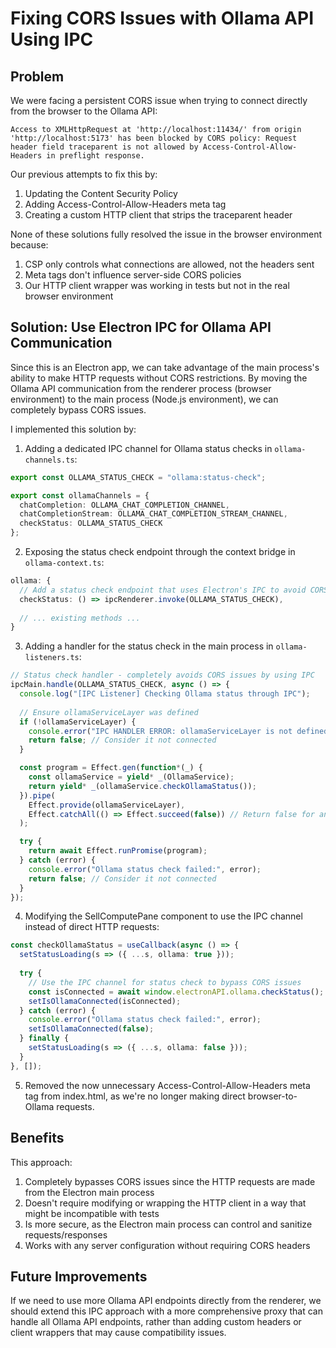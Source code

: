 # Fixing CORS Issues with Ollama API Using IPC

## Problem
We were facing a persistent CORS issue when trying to connect directly from the browser to the Ollama API:

```
Access to XMLHttpRequest at 'http://localhost:11434/' from origin 'http://localhost:5173' has been blocked by CORS policy: Request header field traceparent is not allowed by Access-Control-Allow-Headers in preflight response.
```

Our previous attempts to fix this by:
1. Updating the Content Security Policy
2. Adding Access-Control-Allow-Headers meta tag 
3. Creating a custom HTTP client that strips the traceparent header

None of these solutions fully resolved the issue in the browser environment because:
1. CSP only controls what connections are allowed, not the headers sent
2. Meta tags don't influence server-side CORS policies
3. Our HTTP client wrapper was working in tests but not in the real browser environment

## Solution: Use Electron IPC for Ollama API Communication

Since this is an Electron app, we can take advantage of the main process's ability to make HTTP requests without CORS restrictions. By moving the Ollama API communication from the renderer process (browser environment) to the main process (Node.js environment), we can completely bypass CORS issues.

I implemented this solution by:

1. Adding a dedicated IPC channel for Ollama status checks in `ollama-channels.ts`:
```typescript
export const OLLAMA_STATUS_CHECK = "ollama:status-check";

export const ollamaChannels = {
  chatCompletion: OLLAMA_CHAT_COMPLETION_CHANNEL,
  chatCompletionStream: OLLAMA_CHAT_COMPLETION_STREAM_CHANNEL,
  checkStatus: OLLAMA_STATUS_CHECK
};
```

2. Exposing the status check endpoint through the context bridge in `ollama-context.ts`:
```typescript
ollama: {
  // Add a status check endpoint that uses Electron's IPC to avoid CORS
  checkStatus: () => ipcRenderer.invoke(OLLAMA_STATUS_CHECK),
  
  // ... existing methods ...
}
```

3. Adding a handler for the status check in the main process in `ollama-listeners.ts`:
```typescript
// Status check handler - completely avoids CORS issues by using IPC
ipcMain.handle(OLLAMA_STATUS_CHECK, async () => {
  console.log("[IPC Listener] Checking Ollama status through IPC");
  
  // Ensure ollamaServiceLayer was defined
  if (!ollamaServiceLayer) {
    console.error("IPC HANDLER ERROR: ollamaServiceLayer is not defined!");
    return false; // Consider it not connected
  }

  const program = Effect.gen(function*(_) {
    const ollamaService = yield* _(OllamaService);
    return yield* _(ollamaService.checkOllamaStatus());
  }).pipe(
    Effect.provide(ollamaServiceLayer),
    Effect.catchAll(() => Effect.succeed(false)) // Return false for any errors
  );

  try {
    return await Effect.runPromise(program);
  } catch (error) {
    console.error("Ollama status check failed:", error);
    return false; // Consider it not connected
  }
});
```

4. Modifying the SellComputePane component to use the IPC channel instead of direct HTTP requests:
```typescript
const checkOllamaStatus = useCallback(async () => {
  setStatusLoading(s => ({ ...s, ollama: true }));
  
  try {
    // Use the IPC channel for status check to bypass CORS issues
    const isConnected = await window.electronAPI.ollama.checkStatus();
    setIsOllamaConnected(isConnected);
  } catch (error) {
    console.error("Ollama status check failed:", error);
    setIsOllamaConnected(false);
  } finally {
    setStatusLoading(s => ({ ...s, ollama: false }));
  }
}, []);
```

5. Removed the now unnecessary Access-Control-Allow-Headers meta tag from index.html, as we're no longer making direct browser-to-Ollama requests.

## Benefits

This approach:
1. Completely bypasses CORS issues since the HTTP requests are made from the Electron main process
2. Doesn't require modifying or wrapping the HTTP client in a way that might be incompatible with tests
3. Is more secure, as the Electron main process can control and sanitize requests/responses
4. Works with any server configuration without requiring CORS headers

## Future Improvements

If we need to use more Ollama API endpoints directly from the renderer, we should extend this IPC approach with a more comprehensive proxy that can handle all Ollama API endpoints, rather than adding custom headers or client wrappers that may cause compatibility issues.